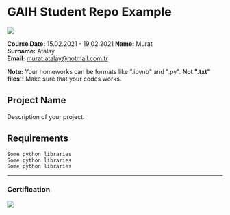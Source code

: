 # GAIH Student Repo Example
![](img/logo.png)

**Course Date:** 15.02.2021 - 19.02.2021 
**Name:** Murat  
**Surname:** Atalay  
**Email:** murat.atalay@hotmail.com.tr  

**Note:** Your homeworks can be formats like ".ipynb" and ".py". **Not ".txt" files!!** Make sure that your codes works.  

## Project Name
Description of your project.

## Requirements
```
Some python libraries
Some python libraries
Some python libraries
```
---

### Certification
![](img/certificate_ex.png)

